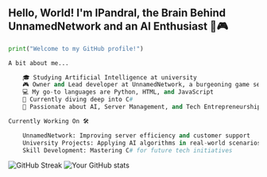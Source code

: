 ## Hello, World! I'm IPandral, the Brain Behind UnnamedNetwork and an AI Enthusiast 🤖🎮

```python
print("Welcome to my GitHub profile!")

A bit about me...

    🎓 Studying Artificial Intelligence at university
    🎮 Owner and Lead developer at UnnamedNetwork, a burgeoning game server hosting business
    💻 My go-to languages are Python, HTML, and JavaScript
    📘 Currently diving deep into C#
    🤖 Passionate about AI, Server Management, and Tech Entrepreneurship

Currently Working On 🛠️

    UnnamedNetwork: Improving server efficiency and customer support
    University Projects: Applying AI algorithms in real-world scenarios
    Skill Development: Mastering C# for future tech initiatives
```
![GitHub Streak](https://github-readme-streak-stats.herokuapp.com/?user=IPandral)
![Your GitHub stats](https://github-readme-stats.vercel.app/api?username=IPandral)
